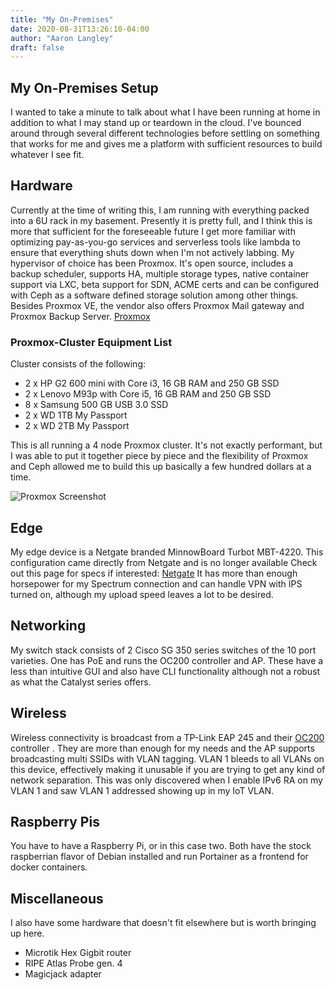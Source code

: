 ```yaml
---
title: "My On-Premises"
date: 2020-08-31T13:26:10-04:00
author: "Aaron Langley"
draft: false
---
```


## My On-Premises Setup

I wanted to take a minute to talk about what I have been running at home in addition to what I may stand up or teardown in the cloud. I've bounced around through several different technologies before settling on something that works for me and gives me a platform with sufficient resources to build whatever I see fit.

## Hardware

Currently at the time of writing this, I am running with everything packed into a 6U rack in my basement. Presently it is pretty full, and I think this is more that sufficient for the foreseeable future I get more familiar with optimizing pay-as-you-go services and serverless tools like lambda to ensure that everything shuts down when I'm not actively labbing. My hypervisor of choice has been Proxmox. It's open source, includes a backup scheduler, supports HA, multiple storage types, native container support via LXC, beta support for SDN, ACME certs and can be configured with Ceph as a software defined storage solution among other things. Besides Proxmox VE, the vendor also offers Proxmox Mail gateway and Proxmox Backup Server. [Proxmox](https://proxmox.com/en/)

### Proxmox-Cluster Equipment List

Cluster consists of the following:

* 2 x HP G2 600 mini with Core i3, 16 GB RAM and 250 GB SSD
* 2 x Lenovo M93p with Core i5, 16 GB RAM and 250 GB SSD
* 8 x Samsung 500 GB USB 3.0 SSD
* 2 x WD 1TB My Passport
* 2 x WD 2TB My Passport

This is all running a  4 node Proxmox cluster. It's not exactly performant, but I was able to put it together piece by piece and the flexibility of Proxmox and Ceph allowed me to build this up basically a few hundred dollars at a time.

![Proxmox Screenshot](/my-on-premises-1.JPG)

## Edge

My edge device is a Netgate branded MinnowBoard Turbot MBT-4220. This configuration came directly from Netgate and is no longer available Check out this page for specs if interested: [Netgate](https://store.netgate.com/MBT-4220-system.aspx) It has more than enough horsepower for my Spectrum connection and can handle VPN with IPS turned on, although my upload speed leaves a lot to be desired.

## Networking

My switch stack consists of 2 Cisco SG 350 series switches of the 10 port varieties. One has PoE and runs the OC200 controller and AP. These have a less than intuitive GUI and also have CLI functionality although not a robust as what the Catalyst series offers.

## Wireless

Wireless connectivity is broadcast from a TP-Link EAP 245 and their [OC200](https://www.tp-link.com/us/business-networking/ceiling-mount-access-point/oc200/) controller . They are more than enough for my needs and the AP supports broadcasting multi SSIDs with VLAN tagging. VLAN 1 bleeds to all VLANs on this device, effectively making it unusable if you are trying to get any kind of network separation. This was only discovered when I enable IPv6 RA on my VLAN 1 and saw VLAN 1 addressed showing up in my IoT VLAN.

## Raspberry Pis

You have to have a Raspberry Pi, or in this case two. Both have the stock raspberrian flavor of Debian installed and run Portainer as a frontend for docker containers.

## Miscellaneous

I also have some hardware that doesn't fit elsewhere but is worth bringing up here.

* Microtik Hex Gigbit router
* RIPE Atlas Probe gen. 4
* Magicjack adapter

